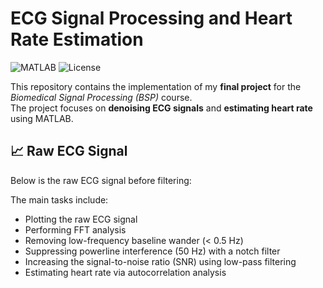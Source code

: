 # ECG Signal Processing and Heart Rate Estimation

![MATLAB](https://img.shields.io/badge/MATLAB-R2022b-blue.svg)
![License](https://img.shields.io/badge/license-MIT-green.svg)

This repository contains the implementation of my **final project** for the *Biomedical Signal Processing (BSP)* course.  
The project focuses on **denoising ECG signals** and **estimating heart rate** using MATLAB.

## 📈 Raw ECG Signal
Below is the raw ECG signal before filtering:


The main tasks include:
- Plotting the raw ECG signal
- Performing FFT analysis
- Removing low-frequency baseline wander (< 0.5 Hz)
- Suppressing powerline interference (50 Hz) with a notch filter
- Increasing the signal-to-noise ratio (SNR) using low-pass filtering
- Estimating heart rate via autocorrelation analysis
